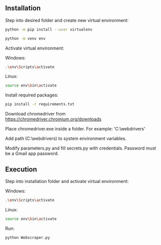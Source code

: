 ## Installation

Step into desired folder and create new virtual environment:
```bash
python -m pip install --user virtualenv
```
```bash
python -m venv env
```
Activate virtual environment:

Windows:
```bash
.\env\Scripts\activate
```
Linux:
```bash
source env\bin\activate
```
Install required packages:
```bash
pip install -r requirements.txt
```
Download chromedriver from https://chromedriver.chromium.org/downloads

Place chromedriver.exe inside a folder. For example: 'C:\webdrivers'

Add path (C:\webdrivers) to system environment variables.

Modify parameters.py and fill secrets.py with credentials. Password must be a Gmail app password.

## Execution
Step into installation folder and activate virtual environment:

Windows:
```bash
.\env\Scripts\activate
```
Linux:
```bash
source env\bin\activate
```
Run:
```bash
python Webscraper.py
```